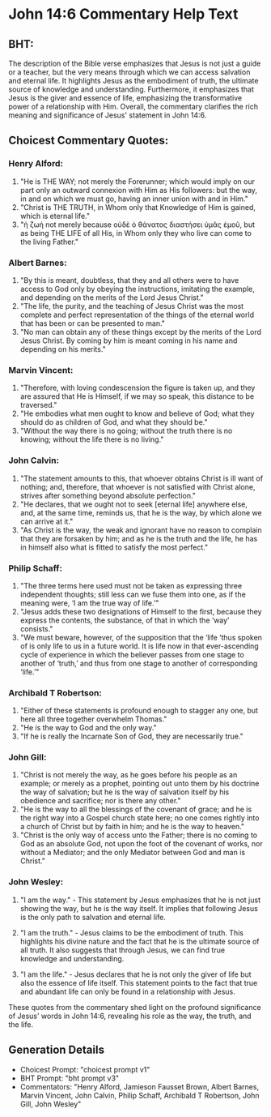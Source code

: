 # John 14:6 Commentary Help Text

## BHT:
The description of the Bible verse emphasizes that Jesus is not just a guide or a teacher, but the very means through which we can access salvation and eternal life. It highlights Jesus as the embodiment of truth, the ultimate source of knowledge and understanding. Furthermore, it emphasizes that Jesus is the giver and essence of life, emphasizing the transformative power of a relationship with Him. Overall, the commentary clarifies the rich meaning and significance of Jesus' statement in John 14:6.

## Choicest Commentary Quotes:
### Henry Alford:
1. "He is THE WAY; not merely the Forerunner; which would imply on our part only an outward connexion with Him as His followers: but the way, in and on which we must go, having an inner union with and in Him."
2. "Christ is THE TRUTH, in Whom only that Knowledge of Him is gained, which is eternal life."
3. "ἡ ζωή not merely because οὐδὲ ὁ θάνατος διαστήσει ὑμᾶς ἐμοῦ, but as being THE LIFE of all His, in Whom only they who live can come to the living Father."

### Albert Barnes:
1. "By this is meant, doubtless, that they and all others were to have access to God only by obeying the instructions, imitating the example, and depending on the merits of the Lord Jesus Christ."
2. "The life, the purity, and the teaching of Jesus Christ was the most complete and perfect representation of the things of the eternal world that has been or can be presented to man."
3. "No man can obtain any of these things except by the merits of the Lord Jesus Christ. By coming by him is meant coming in his name and depending on his merits."

### Marvin Vincent:
1. "Therefore, with loving condescension the figure is taken up, and they are assured that He is Himself, if we may so speak, this distance to be traversed."
2. "He embodies what men ought to know and believe of God; what they should do as children of God, and what they should be."
3. "Without the way there is no going; without the truth there is no knowing; without the life there is no living."

### John Calvin:
1. "The statement amounts to this, that whoever obtains Christ is ill want of nothing; and, therefore, that whoever is not satisfied with Christ alone, strives after something beyond absolute perfection."
2. "He declares, that we ought not to seek [eternal life] anywhere else, and, at the same time, reminds us, that he is the way, by which alone we can arrive at it."
3. "As Christ is the way, the weak and ignorant have no reason to complain that they are forsaken by him; and as he is the truth and the life, he has in himself also what is fitted to satisfy the most perfect."

### Philip Schaff:
1. "The three terms here used must not be taken as expressing three independent thoughts; still less can we fuse them into one, as if the meaning were, ‘I am the true way of life.’"
2. "Jesus adds these two designations of Himself to the first, because they express the contents, the substance, of that in which the ‘way’ consists."
3. "We must beware, however, of the supposition that the ‘life ‘thus spoken of is only life to us in a future world. It is life now in that ever-ascending cycle of experience in which the believer passes from one stage to another of ‘truth,’ and thus from one stage to another of corresponding ‘life.’"

### Archibald T Robertson:
1. "Either of these statements is profound enough to stagger any one, but here all three together overwhelm Thomas."
2. "He is the way to God and the only way."
3. "If he is really the Incarnate Son of God, they are necessarily true."

### John Gill:
1. "Christ is not merely the way, as he goes before his people as an example; or merely as a prophet, pointing out unto them by his doctrine the way of salvation; but he is the way of salvation itself by his obedience and sacrifice; nor is there any other."
2. "He is the way to all the blessings of the covenant of grace; and he is the right way into a Gospel church state here; no one comes rightly into a church of Christ but by faith in him; and he is the way to heaven."
3. "Christ is the only way of access unto the Father; there is no coming to God as an absolute God, not upon the foot of the covenant of works, nor without a Mediator; and the only Mediator between God and man is Christ."

### John Wesley:
1. "I am the way." - This statement by Jesus emphasizes that he is not just showing the way, but he is the way itself. It implies that following Jesus is the only path to salvation and eternal life.

2. "I am the truth." - Jesus claims to be the embodiment of truth. This highlights his divine nature and the fact that he is the ultimate source of all truth. It also suggests that through Jesus, we can find true knowledge and understanding.

3. "I am the life." - Jesus declares that he is not only the giver of life but also the essence of life itself. This statement points to the fact that true and abundant life can only be found in a relationship with Jesus.

These quotes from the commentary shed light on the profound significance of Jesus' words in John 14:6, revealing his role as the way, the truth, and the life.


## Generation Details
- Choicest Prompt: "choicest prompt v1"
- BHT Prompt: "bht prompt v3"
- Commentators: "Henry Alford, Jamieson Fausset Brown, Albert Barnes, Marvin Vincent, John Calvin, Philip Schaff, Archibald T Robertson, John Gill, John Wesley"
